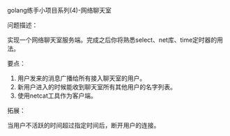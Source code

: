 golang练手小项目系列(4)-网络聊天室

问题描述：

实现一个网络聊天室服务端。完成之后你将熟悉select、net库、time定时器的用法。

要点：

1. 用户发来的消息广播给所有接入聊天室的用户。
2. 新用户进入的时候能收到聊天室所有其他用户的名字列表。
3. 使用netcat工具作为客户端。
 

拓展：

当用户不活跃的时间超过指定时间后，断开用户的连接。
